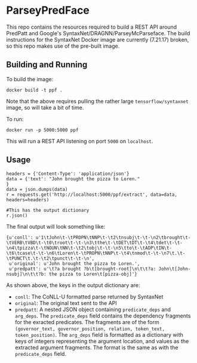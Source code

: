 ParseyPredFace
==============

This repo contains the resources required to build a REST API around
PredPatt and Google's SyntaxNet/DRAGNN/ParseyMcParseface. The build
instructions for the SyntaxNet Docker image are currently (7.21.17) broken,
so this repo makes use of the pre-built image.

Building and Running
--------

To build the image:

```
docker build -t ppf .
```

Note that the above requires pulling the rather large `tensorflow/syntaxnet`
image, so will take a bit of time.

To run:

```
docker run -p 5000:5000 ppf
```

This will run a REST API listening on port `5000` on `localhost`.

Usage
-----

```
headers = {'Content-Type': 'application/json'}
data = {'text': "John brought the pizza to Loren."
}
data = json.dumps(data)
r = requests.get('http://localhost:5000/ppf/extract', data=data, headers=headers)

#This has the output dictionary
r.json()
```

The final output will look something like:

```
{u'conll': u'1\tJohn\t-\tPROPN\tNNP\t-\t2\tnsubj\t-\t-\n2\tbrought\t-\tVERB\tVBD\t-\t0\troot\t-\t-\n3\tthe\t-\tDET\tDT\t-\t4\tdet\t-\t-\n4\tpizza\t-\tNOUN\tNN\t-\t2\tobj\t-\t-\n5\tto\t-\tADP\tIN\t-\t6\tcase\t-\t-\n6\tLoren\t-\tPROPN\tNNP\t-\t4\tnmod\t-\t-\n7\t.\t-\tPUNCT\t.\t-\t2\tpunct\t-\t-\n',
 u'original': u'John brought the pizza to Loren.',
 u'predpatt': u'\t?a brought ?b\t[brought-root]\n\t\t?a: John\t[John-nsubj]\n\t\t?b: the pizza to Loren\t[pizza-obj]'}
```

As shown above, the keys in the output dictionary are:

* `conll`: The CoNLL-U formatted parse returned by SyntaxNet
* `original`: The original text sent to the API
* `predpatt`: A nested JSON object containing `predicate_deps` and `arg_deps`.
 The `predicate_deps` field contains the dependency fragments for the exracted
 predicates. The fragments are of the form `(governor_text, governor_position,
 relation, token_text, token_position)`. The `arg_deps` field is formatted as
 a dictionary with keys of integers representing the argument location, and
 values as the extracted argument fragments. The format is the same as with the
 `predicate_deps` field.
